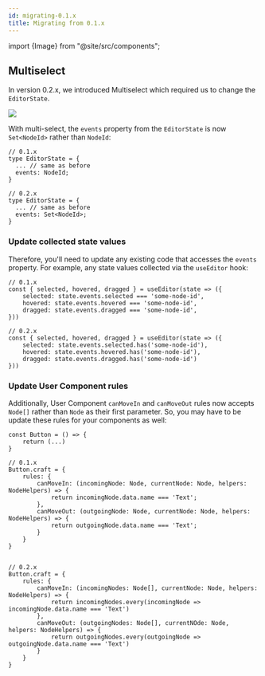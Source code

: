 ```yaml
---
id: migrating-0.1.x
title: Migrating from 0.1.x
---
```


import {Image} from "@site/src/components";

## Multiselect

In version 0.2.x, we introduced Multiselect which required us to change the `EditorState`. 

<Image src="https://user-images.githubusercontent.com/16416929/141787974-563e0864-d229-466e-8c62-3262987fef22.gif" />


With multi-select, the `events` property from the `EditorState` is now `Set<NodeId>` rather than `NodeId`:

```tsx
// 0.1.x
type EditorState = {
  ... // same as before
  events: NodeId;
}

// 0.2.x
type EditorState = {
  ... // same as before
  events: Set<NodeId>;
}
```

### Update collected state values
Therefore, you'll need to update any existing code that accesses the `events` property. For example, any state values collected via the `useEditor` hook:
```tsx
// 0.1.x
const { selected, hovered, dragged } = useEditor(state => ({
    selected: state.events.selected === 'some-node-id',
    hovered: state.events.hovered === 'some-node-id',
    dragged: state.events.dragged === 'some-node-id',
}))

// 0.2.x
const { selected, hovered, dragged } = useEditor(state => ({
    selected: state.events.selected.has('some-node-id'),
    hovered: state.events.hovered.has('some-node-id'),
    dragged: state.events.dragged.has('some-node-id')
}))
```

### Update User Component rules
Additionally, User Component `canMoveIn` and `canMoveOut` rules now accepts `Node[]` rather than `Node` as their first parameter. So, you may have to be update these rules for your components as well:

```tsx
const Button = () => {
    return (...)
}

// 0.1.x
Button.craft = {
    rules: {
        canMoveIn: (incomingNode: Node, currentNode: Node, helpers: NodeHelpers) => {
            return incomingNode.data.name === 'Text';
        },
        canMoveOut: (outgoingNode: Node, currentNode: Node, helpers: NodeHelpers) => {
            return outgoingNode.data.name === 'Text';
        }
    }
}


// 0.2.x
Button.craft = {
    rules: {
        canMoveIn: (incomingNodes: Node[], currentNode: Node, helpers: NodeHelpers) => {
            return incomingNodes.every(incomingNode => incomingNode.data.name === 'Text')
        },
        canMoveOut: (outgoingNodes: Node[], currentNOde: Node, helpers: NodeHelpers) => {
            return outgoingNodes.every(outgoingNode => outgoingNode.data.name === 'Text')
        }
    }
}
